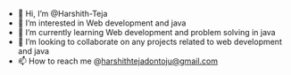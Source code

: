 - 👋 Hi, I’m @Harshith-Teja
- 👀 I’m interested in Web development and java
- 🌱 I’m currently learning Web development and problem solving in java
- 💞️ I’m looking to collaborate on any projects related to web development and java
- 📫 How to reach me @harshithtejadontoju@gmail.com

<!---
Harshith-Teja/Harshith-Teja is a ✨ special ✨ repository because its `README.md` (this file) appears on your GitHub profile.
You can click the Preview link to take a look at your changes.
--->
